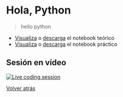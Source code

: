 # Hola, Python

> hello python

- [Visualiza][tutorial-visualize] o [descarga][tutorial-download] el notebook teórico
- [Visualiza][exercise-visualize] o [descarga][exercise-download] el notebook práctico

## Sesión en vídeo

[![Live coding session][youtube-image]][youtube-video]

[Volver atrás](../.)

<!-- LINKS -->

[tutorial-visualize]:hello-python.html
[tutorial-download]:hello-python.ipynb
[exercise-visualize]:exercise-syntax-variables-and-numbers.html
[exercise-download]:exercise-syntax-variables-and-numbers.ipynb
[youtube-image]:http://img.youtube.com/vi/kQArtNuLv4o/0.jpg
[youtube-video]:https://youtu.be/kQArtNuLv4o?list=PLZh1qmaTeQ-pOsW1xfBQ12ueUbcomC29K&t=730
